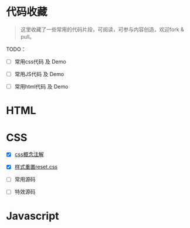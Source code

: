 # 代码收藏

> 这里收藏了一些常用的代码片段，可阅读，可参与内容创造，欢迎fork & pull。


TODO：
- [ ]  常用css代码 及 Demo
- [ ]  常用JS代码 及 Demo
- [ ]  常用html代码 及 Demo


# HTML


# CSS

- [X]  [css概念注解](./css/概念注解.md)
- [X]  [样式重置reset.css](./css/reset/)
- [ ]  常用源码
- [ ]  特效源码





# Javascript

